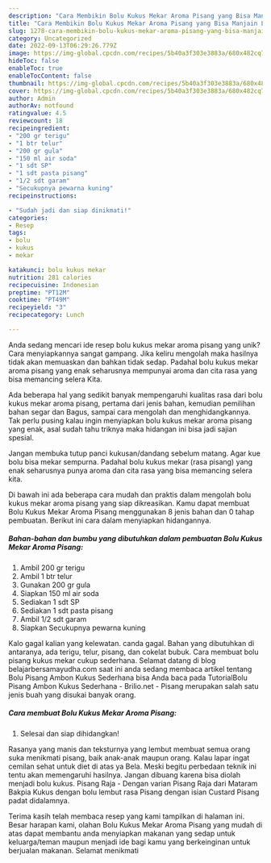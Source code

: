 ```yaml
---
description: "Cara Membikin Bolu Kukus Mekar Aroma Pisang yang Bisa Manjain Lidah"
title: "Cara Membikin Bolu Kukus Mekar Aroma Pisang yang Bisa Manjain Lidah"
slug: 1278-cara-membikin-bolu-kukus-mekar-aroma-pisang-yang-bisa-manjain-lidah
category: Uncategorized
date: 2022-09-13T06:29:26.779Z
image: https://img-global.cpcdn.com/recipes/5b40a3f303e3883a/680x482cq70/bolu-kukus-mekar-aroma-pisang-foto-resep-utama.jpg
hideToc: false
enableToc: true
enableTocContent: false
thumbnail: https://img-global.cpcdn.com/recipes/5b40a3f303e3883a/680x482cq70/bolu-kukus-mekar-aroma-pisang-foto-resep-utama.jpg
cover: https://img-global.cpcdn.com/recipes/5b40a3f303e3883a/680x482cq70/bolu-kukus-mekar-aroma-pisang-foto-resep-utama.jpg
author: Admin
authorAv: notfound
ratingvalue: 4.5
reviewcount: 18
recipeingredient:
- "200 gr terigu"
- "1 btr telur"
- "200 gr gula"
- "150 ml air soda"
- "1 sdt SP"
- "1 sdt pasta pisang"
- "1/2 sdt garam"
- "Secukupnya pewarna kuning"
recipeinstructions:

- "Sudah jadi dan siap dinikmati!"
categories:
- Resep
tags:
- bolu
- kukus
- mekar

katakunci: bolu kukus mekar 
nutrition: 281 calories
recipecuisine: Indonesian
preptime: "PT12M"
cooktime: "PT49M"
recipeyield: "3"
recipecategory: Lunch

---
```





Anda sedang mencari ide resep bolu kukus mekar aroma pisang yang unik? Cara menyiapkannya sangat gampang. Jika keliru mengolah maka hasilnya tidak akan memuaskan dan bahkan tidak sedap. Padahal bolu kukus mekar aroma pisang yang enak seharusnya mempunyai aroma dan cita rasa yang bisa memancing selera Kita.





Ada beberapa hal yang sedikit banyak mempengaruhi kualitas rasa dari bolu kukus mekar aroma pisang, pertama dari jenis bahan, kemudian pemilihan bahan segar dan Bagus, sampai cara mengolah dan menghidangkannya. Tak perlu pusing kalau ingin menyiapkan bolu kukus mekar aroma pisang yang enak,      asal sudah tahu triknya maka hidangan ini bisa jadi sajian spesial.














Jangan membuka tutup panci kukusan/dandang sebelum matang. Agar kue bolu bisa mekar sempurna. Padahal bolu kukus mekar (rasa pisang) yang enak seharusnya punya aroma dan cita rasa yang bisa memancing selera kita.






Di bawah ini ada beberapa cara mudah dan praktis dalam mengolah bolu kukus mekar aroma pisang yang siap dikreasikan. Kamu dapat membuat Bolu Kukus Mekar Aroma Pisang menggunakan 8 jenis bahan dan 0 tahap pembuatan. Berikut ini cara dalam menyiapkan hidangannya.

<!--inarticleads1-->

##### Bahan-bahan dan bumbu yang dibutuhkan dalam pembuatan Bolu Kukus Mekar Aroma Pisang:

1. Ambil 200 gr terigu
1. Ambil 1 btr telur
1. Gunakan 200 gr gula
1. Siapkan 150 ml air soda
1. Sediakan 1 sdt SP
1. Sediakan 1 sdt pasta pisang
1. Ambil 1/2 sdt garam
1. Siapkan Secukupnya pewarna kuning


Kalo gagal kalian yang kelewatan. canda gagal. Bahan yang dibutuhkan di antaranya, ada terigu, telur, pisang, dan cokelat bubuk. Cara membuat bolu pisang kukus mekar cukup sederhana. Selamat datang di blog belajarbersamayudha.com saat ini anda sedang membaca artikel tentang Bolu Pisang Ambon Kukus Sederhana bisa Anda baca pada TutorialBolu Pisang Ambon Kukus Sederhana - Brilio.net - Pisang merupakan salah satu jenis buah yang disukai banyak orang. 

<!--inarticleads2-->

##### Cara membuat Bolu Kukus Mekar Aroma Pisang:


1. Selesai dan siap dihidangkan!

Rasanya yang manis dan teksturnya yang lembut membuat semua orang suka menikmati pisang, baik anak-anak maupun orang. Kalau lapar ingat cemilan sehat untuk diet di atas ya Bela. Meski begitu perbedaan teknik ini tentu akan memengaruhi hasilnya. Jangan dibuang karena bisa diolah menjadi bolu kukus. Pisang Raja - Dengan varian Pisang Raja dari Mataram Bakpia Kukus dengan bolu lembut rasa Pisang dengan isian Custard Pisang padat didalamnya. 

Terima kasih telah membaca resep yang kami tampilkan di halaman ini. Besar harapan kami, olahan Bolu Kukus Mekar Aroma Pisang yang mudah di atas dapat membantu anda menyiapkan makanan yang sedap untuk keluarga/teman maupun menjadi ide bagi kamu yang berkeinginan untuk berjualan makanan. Selamat menikmati
